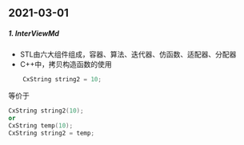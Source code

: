 ## 2021-03-01
##### 1. InterViewMd
* STL由六大组件组成，容器、算法、迭代器、仿函数、适配器、分配器
* C++中，拷贝构造函数的使用
```cpp
    CxString string2 = 10;
```
等价于
```cpp
CxString string2(10);
or    
CxString temp(10);  
CxString string2 = temp; 
```

